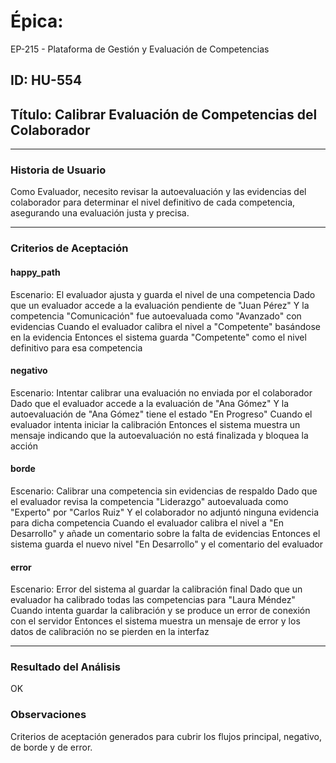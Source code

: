 # Épica: 
EP-215 - Plataforma de Gestión y Evaluación de Competencias

## ID: HU-554  
## Título: Calibrar Evaluación de Competencias del Colaborador

---

### Historia de Usuario

Como Evaluador, necesito revisar la autoevaluación y las evidencias del colaborador para determinar el nivel definitivo de cada competencia, asegurando una evaluación justa y precisa.

---

### Criterios de Aceptación

#### happy_path
Escenario: El evaluador ajusta y guarda el nivel de una competencia
Dado que un evaluador accede a la evaluación pendiente de "Juan Pérez"
Y la competencia "Comunicación" fue autoevaluada como "Avanzado" con evidencias
Cuando el evaluador calibra el nivel a "Competente" basándose en la evidencia
Entonces el sistema guarda "Competente" como el nivel definitivo para esa competencia

#### negativo
Escenario: Intentar calibrar una evaluación no enviada por el colaborador
Dado que el evaluador accede a la evaluación de "Ana Gómez"
Y la autoevaluación de "Ana Gómez" tiene el estado "En Progreso"
Cuando el evaluador intenta iniciar la calibración
Entonces el sistema muestra un mensaje indicando que la autoevaluación no está finalizada y bloquea la acción

#### borde
Escenario: Calibrar una competencia sin evidencias de respaldo
Dado que el evaluador revisa la competencia "Liderazgo" autoevaluada como "Experto" por "Carlos Ruiz"
Y el colaborador no adjuntó ninguna evidencia para dicha competencia
Cuando el evaluador calibra el nivel a "En Desarrollo" y añade un comentario sobre la falta de evidencias
Entonces el sistema guarda el nuevo nivel "En Desarrollo" y el comentario del evaluador

#### error
Escenario: Error del sistema al guardar la calibración final
Dado que un evaluador ha calibrado todas las competencias para "Laura Méndez"
Cuando intenta guardar la calibración y se produce un error de conexión con el servidor
Entonces el sistema muestra un mensaje de error y los datos de calibración no se pierden en la interfaz

---

### Resultado del Análisis  
OK

### Observaciones
Criterios de aceptación generados para cubrir los flujos principal, negativo, de borde y de error.
